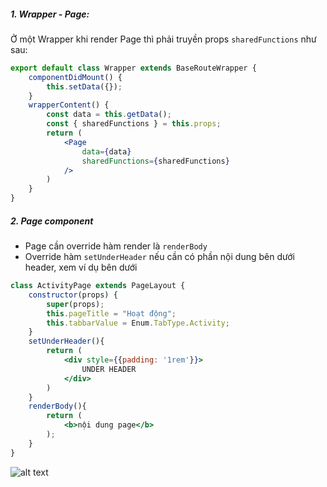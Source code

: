 ##### 1. Wrapper - Page:
Ở một Wrapper khi render Page thì phải truyền props `sharedFunctions` như sau:
```jsx
export default class Wrapper extends BaseRouteWrapper {
    componentDidMount() {
        this.setData({});
    }
    wrapperContent() {
        const data = this.getData();
        const { sharedFunctions } = this.props;
        return (
            <Page 
                data={data}
                sharedFunctions={sharedFunctions}
            />
        )
    }
}
```

##### 2. Page component
- Page cần override hàm render là `renderBody`
- Override hàm `setUnderHeader` nếu cần có phần nội dung bên dưới header, xem ví dụ bên dưới
```jsx
class ActivityPage extends PageLayout {
    constructor(props) {
        super(props);
        this.pageTitle = "Hoạt động";
        this.tabbarValue = Enum.TabType.Activity;
    }
    setUnderHeader(){
        return (
            <div style={{padding: '1rem'}}>
                UNDER HEADER
            </div>
        )
    }
    renderBody(){
        return (
            <b>nội dung page</b>
        );
    }
}
```
![alt text](https://i.imgur.com/0RL3Tju.png)
